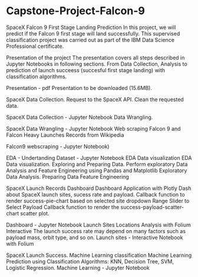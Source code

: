 # Capstone-Project-Falcon-9
SpaceX Falcon 9 First Stage Landing Prediction
In this project, we will predict if the Falcon 9 first stage will land successfully. This supervised classification project was carried out as part of the IBM Data Science Professional certificate.

Presentation of the project
The presentation covers all steps described in Jupyter Notebooks in following sections. From Data Collection, Analysis to prediction of launch succeess (succesful first stage landing) with classification algorithms. 

Presentation - pdf
Presentation to be downloaded (15.6MB). 

SpaceX Data Collection.
Request to the SpaceX API.
Clean the requested data.

SpaceX Data Collection - Jupyter Notebook
Data Wrangling.

SpaceX Data Wrangling - Jupyter Notebook
Web scraping Falcon 9 and Falcon Heavy Launches Records from Wikipedia

Falcon9 webscraping - Jupyter Notebook)

EDA - Undertanding Dataset - Jupyter Notebook
EDA Data visualization
EDA Data visualization. Exploring and Preparing Data.
Perform exploratory Data Analysis and Feature Engineering using Pandas and Matplotlib Exploratory Data Analysis.
Preparing Data Feature Engineering

SpaceX Launch Records Dashboard
Dashboard Application with Plotly Dash about SpaceX launch sites, sucess rate and payload. 
Callback function to render success-pie-chart based on selected site dropdown
Range Slider to Select Payload
Callback function to render the success-payload-scatter-chart scatter plot.

Dashboard - Jupyter Notebook
Launch Sites Locations Analysis with Folium
Interactive The launch success rate may depend on many factors such as payload mass, orbit type, and so on. 
Launch sites - Interactive Notebook with Folium

SpaceX Launch Success. Machine Learning classification
Machine Learning Prediction using Classification Algorithms: KNN, Decision Tree, SVM, Logistic Regression.
Machine Learning - Jupyter Notebook

